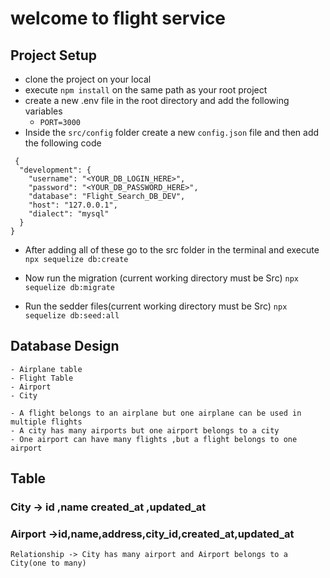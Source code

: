# welcome to flight service

## Project Setup
- clone the project on your local   
- execute `npm install` on the same path as your root project
- create a new .env file in the root directory and add the following variables
    - `PORT=3000`
- Inside the `src/config` folder create a new `config.json` file and then add the
following code
```
 {
  "development": {
    "username": "<YOUR_DB_LOGIN_HERE>",
    "password": "<YOUR_DB_PASSWORD_HERE>",
    "database": "Flight_Search_DB_DEV",
    "host": "127.0.0.1",
    "dialect": "mysql"
  }
}

```
- After adding all of these go to the src folder in the terminal and execute
`npx sequelize db:create`

- Now run the migration (current working directory must be Src)
`npx sequelize db:migrate`

- Run the sedder files(current working directory must be Src)
`npx sequelize db:seed:all`

## Database Design
    - Airplane table
    - Flight Table
    - Airport
    - City

    - A flight belongs to an airplane but one airplane can be used in multiple flights
    - A city has many airports but one airport belongs to a city
    - One airport can have many flights ,but a flight belongs to one airport
     



## Table

### City -> id ,name created_at ,updated_at
### Airport ->id,name,address,city_id,created_at,updated_at
    Relationship -> City has many airport and Airport belongs to a City(one to many)